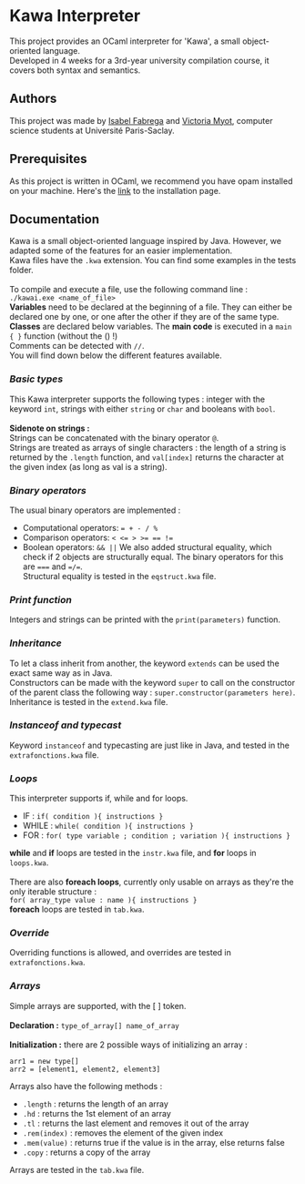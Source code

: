 
# Kawa Interpreter

This project provides an OCaml interpreter for 'Kawa', a small object-oriented language.\
Developed in 4 weeks for a 3rd-year university compilation course, it covers both syntax and semantics.
## Authors

This project was made by [Isabel Fabrega](https://github.com/im-f) and [Victoria Myot](https://github.com/vmfmyot), computer science students at Université Paris-Saclay.

## Prerequisites

As this project is written in OCaml, we recommend you have opam installed on your machine. Here's the [link](https://opam.ocaml.org/) to the installation page.

## Documentation

Kawa is a small object-oriented language inspired by Java. However, we adapted some of the features for an easier implementation.\
Kawa files have the `.kwa` extension. You can find some examples in the tests folder.\
\
To compile and execute a file, use the following command line :\
`./kawai.exe <name_of_file>`\
**Variables** need to be declared at the beginning of a file. They can either be declared one by one, or one after the other if they are of the same type. **Classes** are declared below variables. The **main code** is executed in a `main { }` function (without the () !)\
Comments can be detected with `//`.
\
You will find down below the different features available.



### _Basic types_
This Kawa interpreter supports the following types : integer with the keyword `int`, strings with either `string` or `char` and booleans with `bool`.\
\
**Sidenote on strings :**\
Strings can be concatenated with the binary operator `@`.\
Strings are treated as arrays of single characters : the length of a string is returned by the `.length` function, and `val[index]` returns the character at the given index (as long as val is a string).


### _Binary operators_
The usual binary operators are implemented :
- Computational operators: `= + - / %`
- Comparison operators: `< <= > >= == !=`
- Boolean operators: `&& ||`
We also added structural equality, which check if 2 objects are structurally equal. The binary operators for this are `===` and `=/=`.\
Structural equality is tested in the `eqstruct.kwa` file.


### _Print function_
Integers and strings can be printed with the `print(parameters)` function.

### _Inheritance_
To let a class inherit from another, the keyword `extends` can be used the exact same way as in Java.\
Constructors can be made with the keyword `super` to call on the constructor of the parent class the following way : `super.constructor(parameters here)`.\
Inheritance is tested in the `extend.kwa` file.

### _Instanceof and typecast_
Keyword `instanceof` and typecasting are just like in Java, and tested in the `extrafonctions.kwa` file.


### _Loops_
This interpreter supports if, while and for loops.
- IF : `if( condition ){ instructions }`
- WHILE : `while( condition ){ instructions }`
- FOR : `for( type variable ; condition ; variation ){ instructions }`


**while** and **if** loops are tested in the `instr.kwa` file, and **for** loops in `loops.kwa`.\
\
There are also **foreach loops**, currently only usable on arrays as they're the only iterable structure :\
`for( array_type value : name ){ instructions }`\
**foreach** loops are tested in `tab.kwa`.


### _Override_
Overriding functions is allowed, and overrides are tested in `extrafonctions.kwa`.


### _Arrays_
Simple arrays are supported, with the [ ] token.\
\
**Declaration :** `type_of_array[] name_of_array`\
\
**Initialization :** there are 2 possible ways of initializing an array :
```
arr1 = new type[]
arr2 = [element1, element2, element3]
```
Arrays also have the following methods :
- `.length` : returns the length of an array
- `.hd` : returns the 1st element of an array
- `.tl` : returns the last element and removes it out of the array
- `.rem(index)` : removes the element of the given index
- `.mem(value)` : returns true if the value is in the array, else returns false
- `.copy` : returns a copy of the array

Arrays are tested in the `tab.kwa` file.

